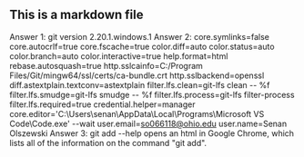 ## This is a markdown file
Answer 1: git version 2.20.1.windows.1
Answer 2: core.symlinks=false
core.autocrlf=true
core.fscache=true
color.diff=auto
color.status=auto
color.branch=auto
color.interactive=true
help.format=html
rebase.autosquash=true
http.sslcainfo=C:/Program Files/Git/mingw64/ssl/certs/ca-bundle.crt
http.sslbackend=openssl
diff.astextplain.textconv=astextplain
filter.lfs.clean=git-lfs clean -- %f
filter.lfs.smudge=git-lfs smudge -- %f
filter.lfs.process=git-lfs filter-process
filter.lfs.required=true
credential.helper=manager
core.editor='C:\Users\senan\AppData\Local\Programs\Microsoft VS Code\Code.exe' --wait
user.email=so066118@ohio.edu
user.name=Senan Olszewski
Answer 3: git add --help opens an html in Google Chrome, which lists all of the information on the command "git add".
